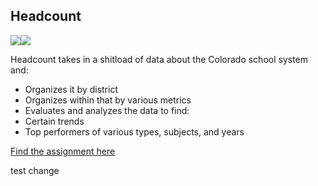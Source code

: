 ## Headcount
<a href="https://codeclimate.com/github/JaredRoth/headcount"><img src="https://codeclimate.com/github/JaredRoth/headcount/badges/gpa.svg" /></a><a href="https://travis-ci.org/JaredRoth/headcount"><img src="https://travis-ci.org/JaredRoth/headcount.svg?branch=master" /></a>


Headcount takes in a shitload of data about the Colorado school system and:
* Organizes it by district
* Organizes within that by various metrics
* Evaluates and analyzes the data to find:
 * Certain trends
 * Top performers of various types, subjects, and years

[Find the assignment here](https://github.com/turingschool/curriculum/blob/master/source/projects/headcount.markdown)

test change
